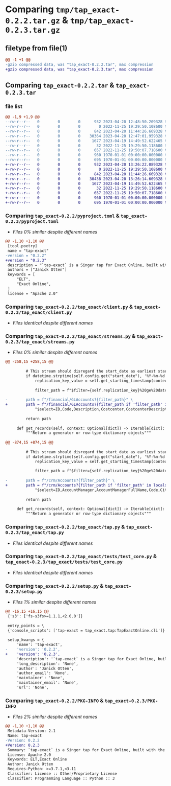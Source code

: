 # Comparing `tmp/tap_exact-0.2.2.tar.gz` & `tmp/tap_exact-0.2.3.tar.gz`

## filetype from file(1)

```diff
@@ -1 +1 @@
-gzip compressed data, was "tap_exact-0.2.2.tar", max compression
+gzip compressed data, was "tap_exact-0.2.3.tar", max compression
```

## Comparing `tap_exact-0.2.2.tar` & `tap_exact-0.2.3.tar`

### file list

```diff
@@ -1,9 +1,9 @@
--rw-r--r--   0        0        0      932 2023-04-20 12:48:50.209328 tap_exact-0.2.2/pyproject.toml
--rw-r--r--   0        0        0        0 2022-11-25 19:29:50.108600 tap_exact-0.2.2/tap_exact/__init__.py
--rw-r--r--   0        0        0      842 2023-04-20 11:44:26.669328 tap_exact-0.2.2/tap_exact/client.py
--rw-r--r--   0        0        0    30364 2023-04-20 12:47:01.959328 tap_exact-0.2.2/tap_exact/streams.py
--rw-r--r--   0        0        0     1677 2023-04-19 14:49:52.622465 tap_exact-0.2.2/tap_exact/tap.py
--rw-r--r--   0        0        0       32 2022-11-25 19:29:50.118600 tap_exact-0.2.2/tap_exact/tests/__init__.py
--rw-r--r--   0        0        0      657 2022-11-25 19:50:07.718600 tap_exact-0.2.2/tap_exact/tests/test_core.py
--rw-r--r--   0        0        0      960 1970-01-01 00:00:00.000000 tap_exact-0.2.2/setup.py
--rw-r--r--   0        0        0      695 1970-01-01 00:00:00.000000 tap_exact-0.2.2/PKG-INFO
+-rw-r--r--   0        0        0      932 2023-04-20 13:26:22.089328 tap_exact-0.2.3/pyproject.toml
+-rw-r--r--   0        0        0        0 2022-11-25 19:29:50.108600 tap_exact-0.2.3/tap_exact/__init__.py
+-rw-r--r--   0        0        0      842 2023-04-20 11:44:26.669328 tap_exact-0.2.3/tap_exact/client.py
+-rw-r--r--   0        0        0    30438 2023-04-20 13:26:14.609328 tap_exact-0.2.3/tap_exact/streams.py
+-rw-r--r--   0        0        0     1677 2023-04-19 14:49:52.622465 tap_exact-0.2.3/tap_exact/tap.py
+-rw-r--r--   0        0        0       32 2022-11-25 19:29:50.118600 tap_exact-0.2.3/tap_exact/tests/__init__.py
+-rw-r--r--   0        0        0      657 2022-11-25 19:50:07.718600 tap_exact-0.2.3/tap_exact/tests/test_core.py
+-rw-r--r--   0        0        0      960 1970-01-01 00:00:00.000000 tap_exact-0.2.3/setup.py
+-rw-r--r--   0        0        0      695 1970-01-01 00:00:00.000000 tap_exact-0.2.3/PKG-INFO
```

### Comparing `tap_exact-0.2.2/pyproject.toml` & `tap_exact-0.2.3/pyproject.toml`

 * *Files 0% similar despite different names*

```diff
@@ -1,10 +1,10 @@
 [tool.poetry]
 name = "tap-exact"
-version = "0.2.2"
+version = "0.2.3"
 description = "`tap-exact` is a Singer tap for Exact Online, built with the Meltano Singer SDK."
 authors = ["Janick Otten"]
 keywords = [
     "ELT",
     "Exact Online",
 ]
 license = "Apache 2.0"
```

### Comparing `tap_exact-0.2.2/tap_exact/client.py` & `tap_exact-0.2.3/tap_exact/client.py`

 * *Files identical despite different names*

### Comparing `tap_exact-0.2.2/tap_exact/streams.py` & `tap_exact-0.2.3/tap_exact/streams.py`

 * *Files 0% similar despite different names*

```diff
@@ -258,15 +258,15 @@
 
         # This stream should disregard the start_date as earliest starting timestamp
         if datetime.strptime(self.config.get("start_date"), '%Y-%m-%d').strftime('%Y-%m-%d') != self.get_starting_timestamp(context).strftime('%Y-%m-%d'):
             replication_key_value = self.get_starting_timestamp(context).strftime('%Y-%m-%dT%H:%M:%S.%fZ')
             
             filter_path = f"$filter={self.replication_key}%20ge%20datetime%27{replication_key_value}%27&"
                 
-        path = f"/financial/GLAccounts?{filter_path}" \
+        path = f"/financial/GLAccounts?{filter_path if 'filter_path' in locals() else ''}" \
             "$select=ID,Code,Description,Costcenter,CostcenterDescription,Costunit,CostunitDescription,Modified"
 
         return path
 
     def get_records(self, context: Optional[dict]) -> Iterable[dict]:
         """Return a generator or row-type dictionary objects"""
         
@@ -874,15 +874,15 @@
 
         # This stream should disregard the start_date as earliest starting timestamp
         if datetime.strptime(self.config.get("start_date"), '%Y-%m-%d').strftime('%Y-%m-%d') != self.get_starting_timestamp(context).strftime('%Y-%m-%d'):
             replication_key_value = self.get_starting_timestamp(context).strftime('%Y-%m-%dT%H:%M:%S.%fZ')
             
             filter_path = f"$filter={self.replication_key}%20ge%20datetime%27{replication_key_value}%27&"
         
-        path = f"/crm/Accounts?{filter_path}" \
+        path = f"/crm/Accounts?{filter_path if 'filter_path' in locals() else ''}" \
             "$select=ID,AccountManager,AccountManagerFullName,Code,City,CountryName,Latitude,Longitude,Name,SearchCode,Modified"
 
         return path
 
     def get_records(self, context: Optional[dict]) -> Iterable[dict]:
         """Return a generator or row-type dictionary objects"""
```

### Comparing `tap_exact-0.2.2/tap_exact/tap.py` & `tap_exact-0.2.3/tap_exact/tap.py`

 * *Files identical despite different names*

### Comparing `tap_exact-0.2.2/tap_exact/tests/test_core.py` & `tap_exact-0.2.3/tap_exact/tests/test_core.py`

 * *Files identical despite different names*

### Comparing `tap_exact-0.2.2/setup.py` & `tap_exact-0.2.3/setup.py`

 * *Files 1% similar despite different names*

```diff
@@ -16,15 +16,15 @@
 {'s3': ['fs-s3fs>=1.1.1,<2.0.0']}
 
 entry_points = \
 {'console_scripts': ['tap-exact = tap_exact.tap:TapExactOnline.cli']}
 
 setup_kwargs = {
     'name': 'tap-exact',
-    'version': '0.2.2',
+    'version': '0.2.3',
     'description': '`tap-exact` is a Singer tap for Exact Online, built with the Meltano Singer SDK.',
     'long_description': 'None',
     'author': 'Janick Otten',
     'author_email': 'None',
     'maintainer': 'None',
     'maintainer_email': 'None',
     'url': 'None',
```

### Comparing `tap_exact-0.2.2/PKG-INFO` & `tap_exact-0.2.3/PKG-INFO`

 * *Files 2% similar despite different names*

```diff
@@ -1,10 +1,10 @@
 Metadata-Version: 2.1
 Name: tap-exact
-Version: 0.2.2
+Version: 0.2.3
 Summary: `tap-exact` is a Singer tap for Exact Online, built with the Meltano Singer SDK.
 License: Apache 2.0
 Keywords: ELT,Exact Online
 Author: Janick Otten
 Requires-Python: >=3.7.1,<3.11
 Classifier: License :: Other/Proprietary License
 Classifier: Programming Language :: Python :: 3
```

